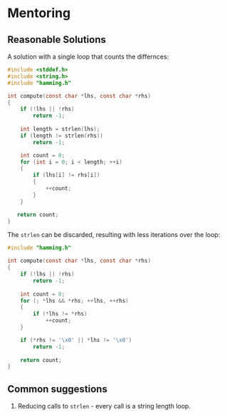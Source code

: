 # Mentoring

## Reasonable Solutions

A solution with a single loop that counts the differnces:

```c
#include <stddef.h>
#include <string.h>
#include "hamming.h"

int compute(const char *lhs, const char *rhs)
{
    if (!lhs || !rhs)
        return -1;
    
    int length = strlen(lhs);
    if (length != strlen(rhs))
        return -1;

    int count = 0;
    for (int i = 0; i < length; ++i)
    {
        if (lhs[i] != rhs[i])
        {
            ++count;
        }
    }

   return count;
}
```

The `strlen` can be discarded, resulting with less iterations over the loop:

```c
#include "hamming.h"

int compute(const char *lhs, const char *rhs)
{
    if (!lhs || !rhs)
        return -1;
    
    int count = 0;
    for (; *lhs && *rhs; ++lhs, ++rhs)
    {
        if (*lhs != *rhs)
            ++count;
    }

    if (*rhs != '\x0' || *lhs != '\x0')
        return -1;
    
    return count;
}
```

## Common suggestions
1. Reducing calls to `strlen` - every call is a string length loop.
